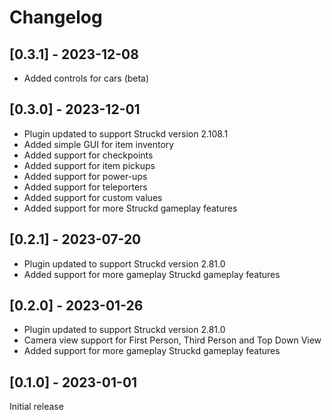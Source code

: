 # Changelog

## [0.3.1] - 2023-12-08
- Added controls for cars (beta)

## [0.3.0] - 2023-12-01
- Plugin updated to support Struckd version 2.108.1
- Added simple GUI for item inventory
- Added support for checkpoints
- Added support for item pickups
- Added support for power-ups
- Added support for teleporters
- Added support for custom values
- Added support for more Struckd gameplay features

## [0.2.1] - 2023-07-20
- Plugin updated to support Struckd version 2.81.0
- Added support for more gameplay Struckd gameplay features

## [0.2.0] - 2023-01-26
- Plugin updated to support Struckd version 2.81.0
- Camera view support for First Person, Third Person and Top Down View
- Added support for more gameplay Struckd gameplay features

## [0.1.0] - 2023-01-01
Initial release


